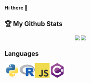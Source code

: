 ### Hi there 👋

## 🏆 My Github Stats

<div align="center">
<img src="https://github-readme-stats.vercel.app/api?username=mmhamdy&show_icons=true&theme=radical" width="410" />
<img src="https://github-readme-stats.vercel.app/api/top-langs/?username=mmhamdy&layout=compact&theme=radical&hide=html,css,scss,jupyter notebook,tex,smarty&langs_count=4" width="400" />
</div>

## Languages
<div style="display:flex;" align="center">
<img src="https://raw.githubusercontent.com/devicons/devicon/master/icons/python/python-original.svg" width="50" hieght="50" />
<img src="https://raw.githubusercontent.com/devicons/devicon/master/icons/r/r-original.svg" width="50" hieght="50" />
<img src="https://github.com/devicons/devicon/blob/master/icons/javascript/javascript-original.svg" width="50" hieght="50" />
<img src="https://raw.githubusercontent.com/devicons/devicon/master/icons/csharp/csharp-original.svg" width="50" hieght="50" />
</div>
<!--
**mmhamdy/mmhamdy** is a ✨ _special_ ✨ repository because its `README.md` (this file) appears on your GitHub profile.

Here are some ideas to get you started:

- 🔭 I’m currently working on ...
- 🌱 I’m currently learning ...
- 👯 I’m looking to collaborate on ...
- 🤔 I’m looking for help with ...
- 💬 Ask me about ...
- 📫 How to reach me: ...
- 😄 Pronouns: ...
- ⚡ Fun fact: ...
-->
